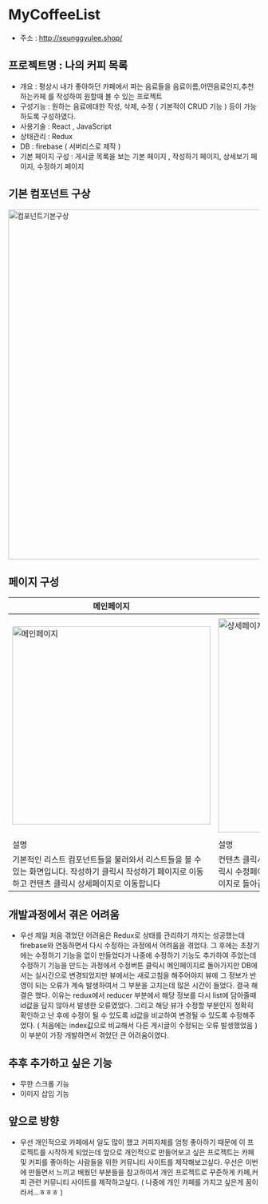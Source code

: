 # MyCoffeeList
- 주소 : http://seunggyulee.shop/
## 프로젝트명 : 나의 커피 목록
- 개요 : 평상시 내가 좋아하던 카페에서 파는 음료들을 음료이름,어떤음료인지,추천하는카페 를 작성하여 원할때 볼 수 있는 프로젝트
- 구성기능 : 원하는 음료에대한 작성, 삭제, 수정 ( 기본적이 CRUD 기능 ) 등이 가능하도록 구성하였다.
- 사용기술 : React , JavaScript
- 상태관리 : Redux
- DB : firebase ( 서버리스로 제작 )
- 기본 페이지 구성 : 게시글 목록을 보는 기본 페이지 , 작성하기 페이지, 상세보기 페이지, 수정하기 페이지

## 기본 컴포넌트 구상
<img width="700" alt="컴포넌트기본구상" src="https://user-images.githubusercontent.com/59644518/124142116-e8da5500-dac4-11eb-8c49-c2bdbab52b8e.jpg">


## 페이지 구성
| 메인페이지 | 상세페이지 | 수정하기 페이지 | 작성하기 페이지 |
| --------- | --------- | -------------- | -------------- |
|<img width="397" alt="메인페이지" src="https://user-images.githubusercontent.com/59644518/124128737-03f29800-dab8-11eb-8310-9594720a3b5d.png">|<img width="429" alt="상세페이지" src="https://user-images.githubusercontent.com/59644518/124128753-0a810f80-dab8-11eb-8bc5-5161b4443f61.png">|<img width="416" alt="수정하기 페이지" src="https://user-images.githubusercontent.com/59644518/124128772-0ead2d00-dab8-11eb-911b-2e563029454b.png">|<img width="440" alt="작성하기" src="https://user-images.githubusercontent.com/59644518/124142817-8897e300-dac5-11eb-828c-ff545df18ed6.png">|
| 설명 | 설명 | 설명 |
| 기본적인 리스트 컴포넌트들을 불러와서 리스트들을 볼 수 있는 화면입니다. 작성하기 클릭시 작성하기 페이지로 이동하고 컨텐츠 클릭시 상세페이지로 이동합니다 | 컨텐츠 클릭시 이동한 해당 상세페이지 입니다. 수정하기 버튼 클릭시 수정페이지로 이동하고 삭제하기 클릭시 삭제후 다시 첫 페이지로 돌아갑니다. | 수정하기 페이지입니다. placeholder로 기존에 작성된 정보들을 불러오고 새로 작성후 수정하기 완료버튼을 클릭하면 수정완료후 메인페이지로 돌아갑니다. | 작성하기 페이지입니다. 빈칸없이 모두 작성해야 완료가되고 작성완료시 메인페이지로 돌아갑니다. |

## 개발과정에서 겪은 어려움
- 우선 제일 처음 겪었던 어려움은 Redux로 상태를 관리하기 까지는 성공했는데 firebase와 연동하면서 다시 수정하는 과정에서 어려움을 겪었다. 그 후에는 초창기에는 수정하기 기능을 없이 만들었다가 나중에 수정하기 기능도 추가하여 주었는데 수정하기 기능을 만드는 과정에서 수정버튼 클릭시 메인페이지로 돌아가지만 DB에서는 실시간으로 변경되었지만 뷰에서는 새로고침을 해주어야지 뷰에 그 정보가 반영이 되는 오류가 계속 발생하여서 그 부분을 고치는데 많은 시간이 들었다. 결국 해결은 했다. 이유는 redux에서 reducer 부분에서 해당 정보를 다시 list에 담아줄때 id값을 담지 않아서 발생한 오류였었다. 그리고 해당 뷰가 수정할 부분인지 정확히 확인하고 난 후에 수정이 될 수 있도록 id값을 비교하여 변경될 수 있도록 수정해주었다. ( 처음에는 index값으로 비교해서 다른 게시글이 수정되는 오류 발생했었음 ) 이 부분이 가장 개발하면서 겪었던 큰 어려움이였다.

## 추후 추가하고 싶은 기능
- 무한 스크롤 기능
- 이미지 삽입 기능

## 앞으로 방향
- 우선 개인적으로 카페에서 일도 많이 했고 커피자체를 엄청 좋아하기 때문에 이 프로젝트를 시작하게 되었는데 앞으로 개인적으로 만들어보고 싶은 프로젝트는 카페 및 커피를 좋아하는 사람들을 위한 커뮤니티 사이트를 제작해보고싶다. 우선은 이번에 만들면서 느끼고 배웠던 부분들을 참고하여서 개인 프로젝트로 꾸준하게 카페,커피 관련 커뮤니티 사이트를 제작하고싶다. ( 나중에 개인 카페를 가지고 싶은게 꿈이라서...ㅎㅎㅎ )
